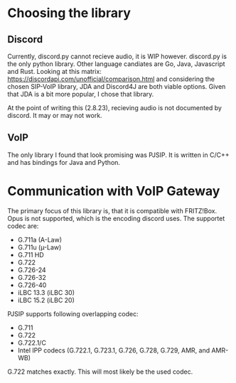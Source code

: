 # Choosing the library
## Discord
Currently, discord.py cannot recieve audio, it is WIP however.
discord.py is the only python library. Other language candiates are Go, Java, Javascript and Rust.
Looking at this matrix: https://discordapi.com/unofficial/comparison.html and considering the chosen SIP-VoIP library, JDA and Discord4J are both viable options.
Given that JDA is a bit more popular, I chose that library.

At the point of writing this (2.8.23), recieving audio is not documented by discord. It may or may not work.

## VoIP
The only library I found that look promising was PJSIP. It is written in C/C++ and has bindings for Java and Python.

# Communication with VoIP Gateway
The primary focus of this library is, that it is compatible with FRITZ!Box.
Opus is not supported, which is the encoding discord uses.
The supportet codec are:
- G.711a (A-Law)
- G.711u (µ-Law)
- G.711 HD
- G.722
- G.726-24
- G.726-32
- G.726-40
- iLBC 13.3 (iLBC 30)
- iLBC 15.2 (iLBC 20)

PJSIP supports following overlapping codec:
- G.711
- G.722
- G.722.1/C
- Intel IPP codecs (G.722.1, G.723.1, G.726, G.728, G.729, AMR, and AMR-WB)

G.722 matches exactly. This will most likely be the used codec.
